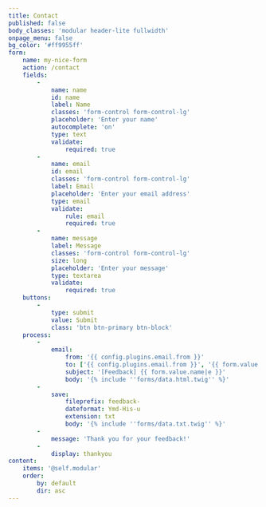 ```yaml
---
title: Contact
published: false
body_classes: 'modular header-lite fullwidth'
onpage_menu: false
bg_color: '#ff9955ff'
form:
    name: my-nice-form
    action: /contact
    fields:
        -
            name: name
            id: name
            label: Name
            classes: 'form-control form-control-lg'
            placeholder: 'Enter your name'
            autocomplete: 'on'
            type: text
            validate:
                required: true
        -
            name: email
            id: email
            classes: 'form-control form-control-lg'
            label: Email
            placeholder: 'Enter your email address'
            type: email
            validate:
                rule: email
                required: true
        -
            name: message
            label: Message
            classes: 'form-control form-control-lg'
            size: long
            placeholder: 'Enter your message'
            type: textarea
            validate:
                required: true
    buttons:
        -
            type: submit
            value: Submit
            class: 'btn btn-primary btn-block'
    process:
        -
            email:
                from: '{{ config.plugins.email.from }}'
                to: ['{{ config.plugins.email.from }}', '{{ form.value.email }}']
                subject: '[Feedback] {{ form.value.name|e }}'
                body: '{% include ''forms/data.html.twig'' %}'
        -
            save:
                fileprefix: feedback-
                dateformat: Ymd-His-u
                extension: txt
                body: '{% include ''forms/data.txt.twig'' %}'
        -
            message: 'Thank you for your feedback!'
        -
            display: thankyou
content:
    items: '@self.modular'
    order:
        by: default
        dir: asc
---
```


